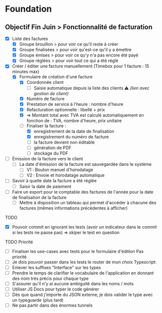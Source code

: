 # Foundation

## Objectif Fin Juin > Fonctionnalité de facturation

- [x] Liste des factures
  - [x] Groupe brouillon > pour voir ce qu'il reste à créer
  - [x] Groupe finalisées > pour voir qu'est-ce qu'il y a émettre
  - [x] Groupe émises > pour voir ce qu'y n'a pas encore été payé
  - [x] Groupe réglées > pour voir tout ce qui a été réglé
- [x] Créer / éditer une facture manuellement (Timebox pour 1 facture : 15 minutes max)
  - [x] Formulaire de création d'une facture
    - [x] Coordonnée client
      - [ ] Saisie automatique depuis la liste des clients ⚠ _(lien avec gestion de client)_
    - [x] Numéro de facture
    - [x] Prestation de service à l'heure : nombre d'heure
    - [x] Refacturation optionnelle : libellé + prix
    - [x] => Montant total avec TVA est calculé automatiquement en fonction de : TVA, nombre d'heure, prix unitaire
    - [ ] Finaliser la facture :
      - [x] enregistrement de la date de finalisation
      - [x] enregistrement du numéro de facture
      - [ ] la facture devient non éditable
      - [ ] génération de PDF
      - [ ] stockage du PDF
- [ ] Émission de la facture vers le client
  - [ ] La date d'émission de la facture est sauvegardée dans le système
    - [ ] V1 : Bouton manuel d'horodatage
    - [ ] V2 : Envoie et horodatage automatique
- [ ] Savoir à quelle date la facture a été réglée
  - [ ] Saisir la date de paiement
- [ ] Faire un export pour le comptable des factures de l'année pour la date de finalisation de la facture
  - [ ] Mettre à disposition un tableau qui permet d'accéder à chacune des factures (mêmes informations précédentes à afficher)

TODO

- [x] Pouvoir commit en ignorant les tests (avoir un indicateur dans le commit si les tests ne passe pas)
      => skiper le test en question

TODO
Priorité

- [ ] Finaliser les use-cases avec tests pour le formulaire d'édition
      Pas priorité
- [ ] Je dois pouvoir passer dans les tests le router de mon choix
      Typescript:
- [ ] Enlever les suffixes "Interface" sur les types
- [ ] Prendre le temps de clarifier le vocabulaire de l'application en donnant des nom très précis pour chaque type
- [ ] S'assurer qu'il n'y ai aucune ambiguité dans les noms / mots
- [ ] Utiliser JS Docs pour typer le code générer
- [ ] Dès que quand j'importe du JSON externe, je dois valider le type avec un typeguarde (plus tard)
- [ ] Ne pas partir dans des énormes tunnels
